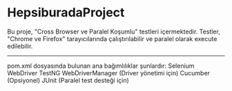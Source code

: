 # HepsiburadaProject
Bu proje,  "Cross Browser ve Paralel Koşumlu" testleri içermektedir. Testler, "Chrome ve Firefox" tarayıcılarında çalıştırılabilir ve paralel olarak execute edilebilir.

---
pom.xml dosyasında bulunan ana bağımlılıklar şunlardır:
Selenium WebDriver
TestNG
WebDriverManager (Driver yönetimi için)
Cucumber (Opsiyonel)
JUnit (Paralel test desteği için)


